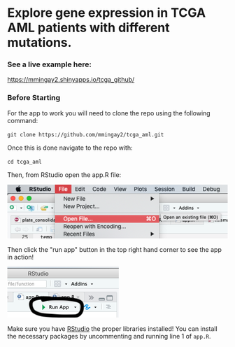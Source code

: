 # Explore gene expression in TCGA AML patients with different mutations.

### See a live example here:

https://mmingay2.shinyapps.io/tcga_github/

### Before Starting

For the app to work you will need to clone the repo using the following command:

`git clone https://github.com/mmingay2/tcga_aml.git`

Once this is done navigate to the repo with: 

`cd tcga_aml`

Then, from RStudio open the app.R file:

![open file](https://github.com/mmingay2/tcga_aml/blob/master/img/openfile.png "Open File")

Then click the "run app" button in the top right hand corner to see the app in action!

![run app](https://github.com/mmingay2/tcga_aml/blob/master/img/runapp.png "Run App")


Make sure you have [RStudio](https://rstudio.com/products/rstudio/download/) the proper libraries installed! You can install the necessary packages by uncommenting and running line 1 of `app.R`.


